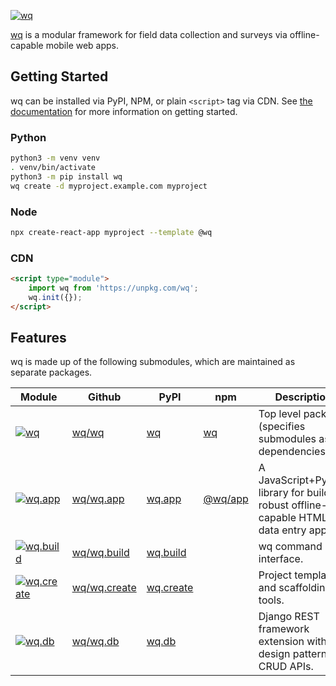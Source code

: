 [![wq](https://wq.io/images/wq.svg)](https://wq.io/)

[wq](https://wq.io) is a modular framework for field data collection and surveys via offline-capable mobile web apps.

## Getting Started

wq can be installed via PyPI, NPM, or plain `<script>` tag via CDN.  See [the documentation](https://wq.io/docs) for more information on getting started.

### Python

```bash
python3 -m venv venv
. venv/bin/activate
python3 -m pip install wq
wq create -d myproject.example.com myproject
```

### Node

```bash
npx create-react-app myproject --template @wq
```

### CDN
```html
<script type="module">
    import wq from 'https://unpkg.com/wq';
    wq.init({});
</script>
```

## Features

wq is made up of the following submodules, which are maintained as separate packages.

 Module                    | Github              | PyPI             | npm       | Description
---------------------------|---------------------|------------------|-----------|---------
[![wq][wq.png]][wq/wq]     | [wq/wq][gh/wq]      | [wq][py/wq]      | [wq]      | Top level package (specifies submodules as dependencies)
[![wq.app][a.png]][wq/a]   | [wq/wq.app][gh/a]   | [wq.app][py/a]   | [@wq/app] | A JavaScript+Python library for building robust offline-capable HTML5 data entry apps.
[![wq.build][b.png]][wq/b]  | [wq/wq.build][gh/b]  | [wq.build][py/b]  |           | wq command line interface.
[![wq.create][c.png]][wq/c] | [wq/wq.create][gh/c] | [wq.create][py/c] |           | Project template and scaffolding tools.
[![wq.db][d.png]][wq/d]    | [wq/wq.db][gh/d]    | [wq.db][py/d]    |           | Django REST framework extension with design patterns for CRUD APIs.

[wq.png]: https://raw.githubusercontent.com/wq/wq/master/images/80/wq.png
[a.png]: https://raw.githubusercontent.com/wq/wq/master/images/80/wq.app.png
[b.png]: https://raw.githubusercontent.com/wq/wq/master/images/80/wq.build.png
[c.png]: https://raw.githubusercontent.com/wq/wq/master/images/80/wq.create.png
[d.png]: https://raw.githubusercontent.com/wq/wq/master/images/80/wq.db.png

[wq/wq]: https://wq.io/
[wq/a]: https://wq.io/wq.app
[wq/b]: https://wq.io/wq.build
[wq/c]: https://wq.io/wq.create
[wq/d]: https://wq.io/wq.db

[py/wq]: https://pypi.org/project/wq
[py/a]: https://pypi.org/project/wq.app
[py/b]: https://pypi.org/project/wq.build
[py/c]: https://pypi.org/project/wq.create
[py/d]: https://pypi.org/project/wq.db

[gh/wq]: https://github.com/wq/wq
[gh/a]: https://github.com/wq/wq.app
[gh/b]: https://github.com/wq/wq.build
[gh/c]: https://github.com/wq/wq.create
[gh/d]: https://github.com/wq/wq.db

[wq]: https://npmjs.com/package/wq
[@wq/app]: https://npmjs.com/package/@wq/app
